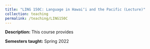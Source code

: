 ```yaml
---
title: "LING 150C: Language in Hawaiʻi and the Pacific (Lecture)"
collection: teaching
permalink: /teaching/LING150C
---
```


**Description:** This course provides 

**Semesters taught:** Spring 2022
